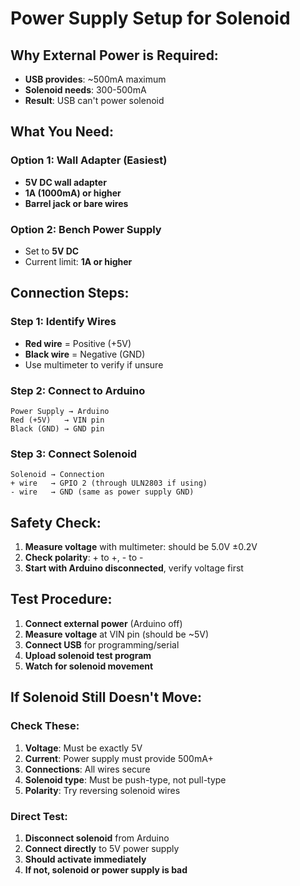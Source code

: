 # Power Supply Setup for Solenoid

## Why External Power is Required:
- **USB provides**: ~500mA maximum
- **Solenoid needs**: 300-500mA
- **Result**: USB can't power solenoid

## What You Need:
### Option 1: Wall Adapter (Easiest)
- **5V DC wall adapter**
- **1A (1000mA) or higher**
- **Barrel jack or bare wires**

### Option 2: Bench Power Supply
- Set to **5V DC**
- Current limit: **1A or higher**

## Connection Steps:

### Step 1: Identify Wires
- **Red wire** = Positive (+5V)
- **Black wire** = Negative (GND)
- Use multimeter to verify if unsure

### Step 2: Connect to Arduino
```
Power Supply → Arduino
Red (+5V)   → VIN pin
Black (GND) → GND pin
```

### Step 3: Connect Solenoid
```
Solenoid → Connection
+ wire   → GPIO 2 (through ULN2803 if using)
- wire   → GND (same as power supply GND)
```

## Safety Check:
1. **Measure voltage** with multimeter: should be 5.0V ±0.2V
2. **Check polarity**: + to +, - to -
3. **Start with Arduino disconnected**, verify voltage first

## Test Procedure:
1. **Connect external power** (Arduino off)
2. **Measure voltage** at VIN pin (should be ~5V)
3. **Connect USB** for programming/serial
4. **Upload solenoid test program**
5. **Watch for solenoid movement**

## If Solenoid Still Doesn't Move:

### Check These:
1. **Voltage**: Must be exactly 5V
2. **Current**: Power supply must provide 500mA+
3. **Connections**: All wires secure
4. **Solenoid type**: Must be push-type, not pull-type
5. **Polarity**: Try reversing solenoid wires

### Direct Test:
1. **Disconnect solenoid** from Arduino
2. **Connect directly** to 5V power supply
3. **Should activate immediately**
4. **If not, solenoid or power supply is bad**